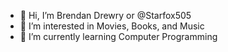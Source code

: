 - 👋 Hi, I’m Brendan Drewry or @Starfox505
- 👀 I’m interested in Movies, Books, and Music
- 🌱 I’m currently learning Computer Programming


<!---
Starfox505/Starfox505 is a ✨ special ✨ repository because its `README.md` (this file) appears on your GitHub profile.
You can click the Preview link to take a look at your changes.
--->
